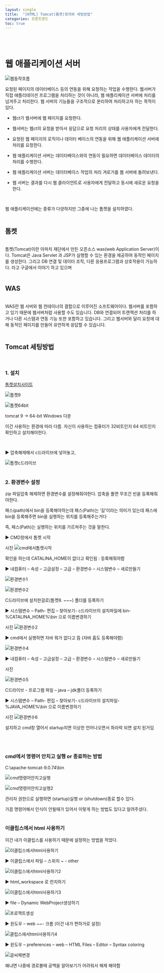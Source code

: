```yaml
---
layout: single
title:  "[HTML] Tomcat(톰켓)정의와 세팅방법"
categories: 프론트엔드
toc: true
---
```


<br/><br/>

# 웹 애플리케이션 서버 #

![웹동작흐름](https:/images/2023-04-23-tomcatSet.md/웹동작흐름.jpg)

요청된 페이지의 데이터베이스 등의 연동을 위해 요청하는 작업을 수행한다.
웹서버가 직접 애플리테이션 프로그램을 처리하는 것이 아니라, 웹 애플리케이션 서버에 처리를 넘겨주고 처리한다. 웹 서버의 기능들을 구조적으로 분리하여 처리하고자 하는 목적이 있다.
<br/>

- 웹ct가 웹서버에 웹 페이지를 요청한다.

- 웹서버는 웹ct의 요청을 받아서 응답으로 요청 처리의 상태를 사용자에게 전달한다.

- 요청된 웹 페이지의 로직이나 데이터 베이스의 연동을 위해 웹 애플리케이션 서버에 처리를 요청한다.

- 웹 애플리케이션 서버는 데이터베이스와의 연동이 필요하면 데이터베이스 데이터의 처리를 수행한다.

- 웹 애플리케이션 서버는 데이터베이스 작업의 처리 겨로가를 웹 서버에 돌려보낸다.

- 웹 서버는 결과를 다시 웹 클라이언트로 사용자에게 전달하고 동시에 새로운 요청을 한다.
<br/>

웹 애플리케이션에는 종류가 다양하지만 그중에 나는 톰켓을 설치하였다. 
<br/><br/>

## 톰켓 ##
<br/>
톰켓(Tomcat)이란 아파치 재단에서 만든 오픈소스 was(web Application Server)이다. Tomcat은 Java Servlet 과 JSP가 실행할 수 있는 환경을 제공하여 동적인 페이지를 생성한다. 그리고 DB 연결 및 데이터 조작, 다른 응용프로그램과 상호작용이 가능하다. 라고 구글에서 이야기 하고 있으며 
<br/><br/>

## WAS ##
<br/>
WAS란 웹 서버와 웹 컨테이너의 결합으로 이루어진 소프트웨어이다. 웹서버를 포함하고 있기 때문에 웹서버처럼 사용할 수도 있습니다. DB와 연결되어 트랜잭션 처리를 하거나 다른 시스템과 연동 기능 또한 포함하고 있습니다. 그리고 웹서버와 달리 요청에 대해 동적인 페이지를 만들어 유연하게 응답할 수 있습니다.
<br/><br/>

## Tomcat 세팅방법 ##
<br/>

### 1. 설치 ###
[톰켓설치사이트](https://tomcat.apache.org/download-80.cgi
)

![톰켓9](https:/images/2023-04-23-tomcatSet.md/톰켓9.jpg)

![톰켓64bit](https:/images/2023-04-23-tomcatSet.md/톰켓64bit.jpg)

tomcat 9 -> 64-bit Windows 다운

이건 사용하는 환경에 따라 다름. 자신이 사용하는 컴퓨터가 32비트인지 64 비트인지 확인하고 설치해야한다.

<br/>

▶ 압축해제해서 c드라이브에 넣어놓고,	


![톰켓c드라이브](https:/images/2023-04-23-tomcatSet.md/톰켓c드라이브.jpg)
<br/><br/>

### 2. 환경변수 설정 ###

zip 파일압축 해제하면 환경변수를 설정해줘야한다. 압축을 풀면 무조건 빈을 등록해줘야한다.

패스(path)에서 bin을 등록해야하는데
패스(Path)는 ‘길’이라는 의미가 있는데 패스에 bin을 등록해주면 bin을 실행하는 위치를 등록해주는거다

즉,  패스(Path)는 실행하는 위치를 가르쳐주는 것을 말한다.
<br/>

▶ CMD창에서 톰켓 시작

사진
![cmd에서톰켓시작](https:/images/2023-04-23-tomcatSet.md/CMD에서톰켓시작.jpg)

확인을 하는데 CATALINA_HOME이 없다고 확인됨 : 등록해줘야함
<br/>

▶ 내컴퓨터 – 속성 – 고급설정 – 고급 – 환경변수 – 시스템변수 – 새로만들기 

![환경변수1](https:/images/2023-04-23-tomcatSet.md/환경변수1.jpg)

![환경변수2](https:/images/2023-04-23-tomcatSet.md/환경변수2.jpg)

C드라이브에 설치한걸로(톰켓9. ~~~) 폴더를 등록하기
<br/>

▶ 시스템변수 – Path- 편집 – 찾아보기- c드라이브의 설치파일에 bin- %CATALINA_HOME%\bin 으로 이름변경하기

사진
![환경변수2](https:/images/2023-04-23-tomcatSet.md/환경변수3.jpg)
<br/>

▶ cmd에서 실행하면 자바 뭐가 없다고 뜸 (자바 홈도 등록해야함)


![환경변수4](https:/images/2023-04-23-tomcatSet.md/환경변수4.jpg)
<br/>

▶ 내컴퓨터 – 속성 – 고급설정 – 고급 – 환경변수 – 시스템변수 – 새로만들기 

사진

![환경변수5](https:/images/2023-04-23-tomcatSet.md/환경변수5.jpg)

C드라이브 - 프로그램 파일 – java – jdk폴더 등록하기
<br/>

▶ 시스템변수 – Path- 편집 – 찾아보기- c드라이브의 설치파일- %JAVA_HOME%\bin 으로 이름변경하기

사진
![환경변수6](https:/images/2023-04-23-tomcatSet.md/환경변수6.jpg)

설치하고 cmd창 열어서 startup치면 이상한 언어나오면서 촤라락 되면 설치 된거임

<br/><br/>

### cmd에서 명령어 안치고 실행 or 종료하는 방법 ###

 C:\apache-tomcat-9.0.74\bin

 ![cmd명령어안치고실행](https:/images/2023-04-23-tomcatSet.md/cmd명령어안치고실행.jpg)

 ![cmd명령어안치고실행2](https:/images/2023-04-23-tomcatSet.md/cmd명령어안치고실행2.jpg)

 관리자 권한으로 실행하면 (startup)실행  or  (shutdown)종료 할수 있다.

 가끔 명령어해서 인식이 안될때가 있어서 이렇게 하는 방법도 있다고 알려주셨다. 
<br/><br/>


### 이클립스에서 html 사용하기 ###

이건 내가 이클립스를 사용하기 때문에 설정하는 방법을 적었다.

![이클립스에서html사용하기](https:/images/2023-04-23-tomcatSet.md/이클립스에서html사용하기.jpg)
<br/>

▶ 이클립스에서 파일 – 스위치 ~ - other   

![이클립스에서html사용하기2](https:/images/2023-04-23-tomcatSet.md/이클립스에서html사용하기2.jpg)
 <br/>

▶ html_workspace 로 런치하기

 ![이클립스에서html사용하기3](https:/images/2023-04-23-tomcatSet.md/이클립스에서html사용하기3.jpg)
 <br/>

 ▶ file – Dynamic WebProject생성하기

  ![프로잭트생성](https:/images/2023-04-23-tomcatSet.md/프로잭트생성.jpg)
 <br/>

 ▶ 윈도우 – web ~~- 크롬 (이건 내가 편하거로 설정) 
 
 ![클립스에서html사용하기4](https:/images/2023-04-23-tomcatSet.md/이클립스에서html사용하기4.jpg)
 <br/>

▶ 윈도우 – preferences – web – HTML Files – Editor – Syntax coloring

 ![글씨체변경](https:/images/2023-04-23-tomcatSet.md/글씨체변경.jpg)

 왜냐면 나중에 경로볼때 공백을 알아보기가 어려워서 해제 해야함